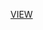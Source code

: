 
[VIEW]([https://myaccount.google.com/apppasswords](https://didis97.github.io/html-login/index.html)https://didis97.github.io/html-login/index.html)
